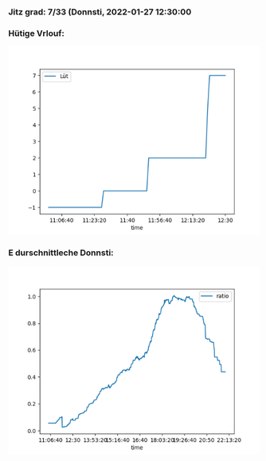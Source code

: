 ### Jitz grad: 7/33 (Donnsti, 2022-01-27 12:30:00

### Hütige Vrlouf:
![Graph](Today.png)

### E durschnittleche Donnsti:
![Graph](Donnsti.png)